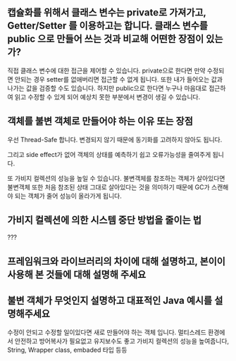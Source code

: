 ## 캡슐화를 위해서 클래스 변수는 private로 가져가고, Getter/Setter 를 이용하고는 합니다. 클래스 변수를 public 으로 만들어 쓰는 것과 비교해 어떤한 장점이 있는가?

직접 클래스 변수에 대한 접근을 제어할 수 있습니다. private으로 한다면 만약 수정되면 안되는 경우 setter를 없애버리면 접근할 수 없게 됩니다. 또한 내가 들어오는 값과 나가는 값을 검증할 수도 있습니다. 하지만 public으로 한다면 누구나 마음대로 접근하여 읽고 수정할 수 있게 되어 예상치 못한 부분에서 변경이 생길 수 있습니다. 

## 객체를 불변 객체로 만들어야 하는 이유 또는 장점
우선 Thread-Safe 합니다. 변경되지 않기 때문에 동기화를 고려하지 않아도 됩니다.

그리고 side effect가 없어 객체의 상태를 예측하기 쉽고 오류가능성을 줄여주게 됩니다. 

또 가비지 컬렉션의 성능을 높일 수 있습니다. 불변객체를 참조하는 객체가 살아있다면 불변객체 또한 처음 참조된 상태 그대로 살아있다는 것을 의미하기 때문에 GC가 스캔해야 되는 객체가 줄어 성능이 올라가게 됩니다.

## 가비지 컬렉션에 의한 시스템 중단 방법을 줄이는 법
???


## 프레임워크와 라이브러리의 차이에 대해 설명하고, 본이이 사용해 본 것들에 대해 설명해 주세요


## 불변 객체가 무엇인지 설명하고 대표적인 Java 예시를 설명해주세요
수정이 안되고 수정할 일이있다면 새로 만들어야 하는 객체 입니다. 멀티스레드 환경에서 안전하고 방어복사가 필요없고 유지보수도 좋고 가비지 컬렉션의 성능을 높여줍니다, String, Wrapper class, embaded 타입 등등

